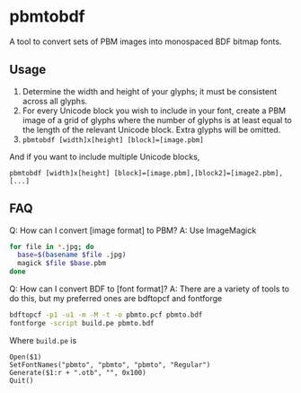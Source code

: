 # pbmtobdf
A tool to convert sets of PBM images into monospaced BDF bitmap fonts.

## Usage
1. Determine the width and height of your glyphs; it must be consistent across all glyphs.
2. For every Unicode block you wish to include in your font, create a PBM image of a grid of glyphs where the number of glyphs is at least equal to the length of the relevant Unicode block. Extra glyphs will be omitted.
3. `pbmtobdf [width]x[height] [block]=[image.pbm]`

And if you want to include multiple Unicode blocks,

`pbmtobdf [width]x[height] [block]=[image.pbm],[block2]=[image2.pbm],[...]`

## FAQ
Q: How can I convert [image format] to PBM?
A: Use ImageMagick
```bash
for file in *.jpg; do
  base=$(basename $file .jpg)
  magick $file $base.pbm
done
```

Q: How can I convert BDF to [font format]?
A: There are a variety of tools to do this, but my preferred ones are bdftopcf and fontforge
```bash
bdftopcf -p1 -u1 -m -M -t -o pbmto.pcf pbmto.bdf
fontforge -script build.pe pbmto.bdf
```
Where `build.pe` is
```
Open($1)
SetFontNames("pbmto", "pbmto", "pbmto", "Regular")
Generate($1:r + ".otb", "", 0x100)
Quit()
```
